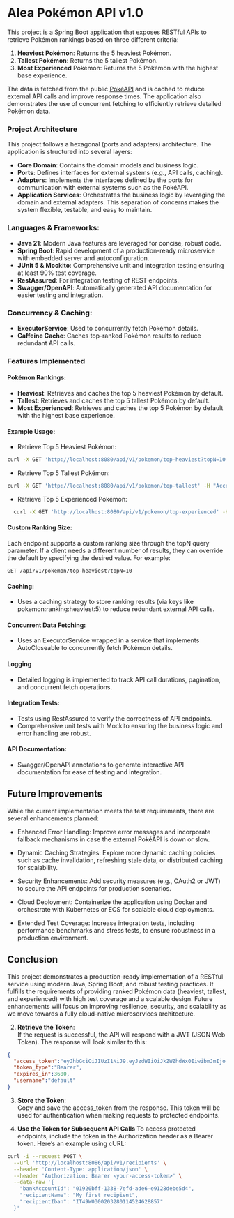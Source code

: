 # Alea Pokémon API v1.0

This project is a Spring Boot application that exposes RESTful APIs to retrieve Pokémon rankings based on three different criteria:

1. **Heaviest Pokémon**: Returns the 5 heaviest Pokémon.
2. **Tallest Pokémon**: Returns the 5 tallest Pokémon.
3. **Most Experienced** Pokémon: Returns the 5 Pokémon with the highest base experience.

The data is fetched from the public [PokéAPI](https://pokeapi.co/api/v2/) and is cached to reduce external API calls and improve response times. The application also demonstrates the use of concurrent fetching to efficiently retrieve detailed Pokémon data.

### Project Architecture

This project follows a hexagonal (ports and adapters) architecture. The application is structured into several layers:

- **Core Domain**: Contains the domain models and business logic.
- **Ports**: Defines interfaces for external systems (e.g., API calls, caching).
- **Adapters**: Implements the interfaces defined by the ports for communication with external systems such as the PokéAPI.
- **Application Services**: Orchestrates the business logic by leveraging the domain and external adapters.
This separation of concerns makes the system flexible, testable, and easy to maintain.

### Languages & Frameworks:

- **Java 21**: Modern Java features are leveraged for concise, robust code.
- **Spring Boot**: Rapid development of a production-ready microservice with embedded server and autoconfiguration.
- **JUnit 5 & Mockito**: Comprehensive unit and integration testing ensuring at least 90% test coverage.
- **RestAssured**: For integration testing of REST endpoints.
- **Swagger/OpenAPI**: Automatically generated API documentation for easier testing and integration.

### Concurrency & Caching:

- **ExecutorService**: Used to concurrently fetch Pokémon details.
- **Caffeine Cache**: Caches top-ranked Pokémon results to reduce redundant API calls.

### Features Implemented

#### Pokémon Rankings:
- **Heaviest**: Retrieves and caches the top 5 heaviest Pokémon by default.
- **Tallest**: Retrieves and caches the top 5 tallest Pokémon by default.
- **Most Experienced**: Retrieves and caches the top 5 Pokémon by default with the highest base experience.

#### Example Usage:
- Retrieve Top 5 Heaviest Pokémon:
```bash
curl -X GET 'http://localhost:8080/api/v1/pokemon/top-heaviest?topN=10' -H "Accept: application/json"
```
- Retrieve Top 5 Tallest Pokémon:
```bash
curl -X GET 'http://localhost:8080/api/v1/pokemon/top-tallest' -H "Accept: application/json"
```
 - Retrieve Top 5 Experienced Pokémon:
```bash
  curl -X GET 'http://localhost:8080/api/v1/pokemon/top-experienced' -H "Accept: application/json"
```
#### Custom Ranking Size:
Each endpoint supports a custom ranking size through the topN query parameter. 
If a client needs a different number of results, they can override the default by specifying the desired value. 
For example:

```
GET /api/v1/pokemon/top-heaviest?topN=10
```

#### Caching:
- Uses a caching strategy to store ranking results (via keys like pokemon:ranking:heaviest:5) to reduce redundant external API calls.

#### Concurrent Data Fetching:
- Uses an ExecutorService wrapped in a service that implements AutoCloseable to concurrently fetch Pokémon details.

#### Logging
- Detailed logging is implemented to track API call durations, pagination, and concurrent fetch operations.

#### Integration Tests:
- Tests using RestAssured to verify the correctness of API endpoints.
- Comprehensive unit tests with Mockito ensuring the business logic and error handling are robust.

#### API Documentation:
- Swagger/OpenAPI annotations to generate interactive API documentation for ease of testing and integration.


## Future Improvements

While the current implementation meets the test requirements, there are several enhancements planned:

- Enhanced Error Handling:
Improve error messages and incorporate fallback mechanisms in case the external PokéAPI is down or slow.

- Dynamic Caching Strategies:
Explore more dynamic caching policies such as cache invalidation, refreshing stale data, or distributed caching for scalability.

- Security Enhancements:
Add security measures (e.g., OAuth2 or JWT) to secure the API endpoints for production scenarios.

- Cloud Deployment:
Containerize the application using Docker and orchestrate with Kubernetes or ECS for scalable cloud deployments.

- Extended Test Coverage:
Increase integration tests, including performance benchmarks and stress tests, to ensure robustness in a production environment.

## Conclusion

This project demonstrates a production-ready implementation of a RESTful service using modern Java, Spring Boot, and robust testing practices. 
It fulfills the requirements of providing ranked Pokémon data (heaviest, tallest, and experienced) with high test coverage and a scalable design. 
Future enhancements will focus on improving resilience, security, and scalability as we move towards a fully cloud-native microservices architecture.








2. **Retrieve the Token**:    
    If the request is successful, the API will respond with a JWT (JSON Web Token). The response will look similar to this:
```json
{
  "access_token":"eyJhbGciOiJIUzI1NiJ9.eyJzdWIiOiJkZWZhdWx0IiwibmJmIjo...",
  "token_type":"Bearer",
  "expires_in":3600,
  "username":"default"
}
```
3. **Store the Token**:        
    Copy and save the access_token from the response. This token will be used for authentication when making requests to protected endpoints.


4. **Use the Token for Subsequent API Calls**
    To access protected endpoints, include the token in the Authorization header as a Bearer token. Here’s an example using cURL:
```bash
curl -i --request POST \
  --url 'http://localhost:8086/api/v1/recipients' \
  --header 'Content-Type: application/json' \
  --header 'Authorization: Bearer <your-access-token>' \
  --data-raw '{
    "bankAccountId": "01920bff-1338-7efd-ade6-e9128debe5d4",
    "recipientName": "My first recipient",
    "recipientIban": "IT49W0300203280114524628857"
  }'
```
